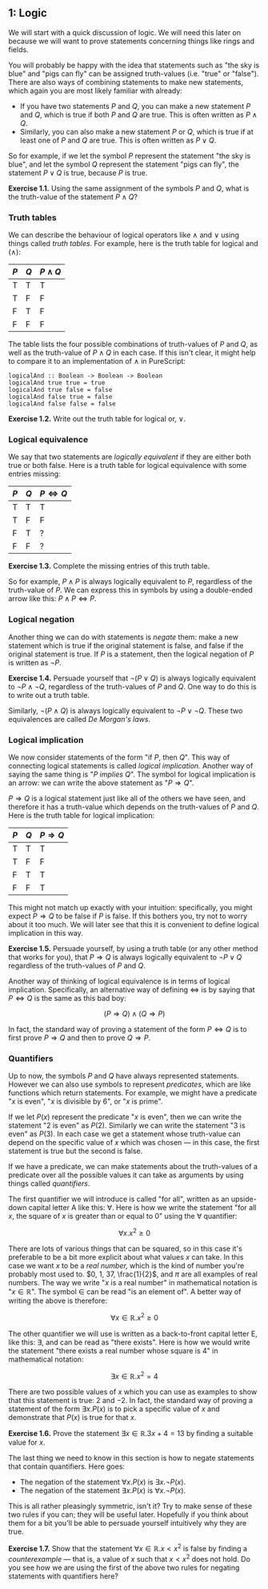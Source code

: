 ## 1: Logic

We will start with a quick discussion of logic. We will need this later on
because we will want to prove statements concerning things like rings and
fields.

You will probably be happy with the idea that statements such as "the sky is
blue" and "pigs can fly" can be assigned truth-values (i.e. "true" or "false").
There are also ways of combining statements to make new statements, which again
you are most likely familiar with already:

* If you have two statements $P$ and $Q$, you can make a new statement $P
  \text{ and } Q$, which is true if both $P$ and $Q$ are true. This is often
  written as $P \land Q$.
* Similarly, you can also make a new statement $P \text{ or } Q$, which is true
  if at least one of $P$ and $Q$ are true. This is often written as $P \lor Q$.

So for example, if we let the symbol $P$ represent the statement "the sky is
blue", and let the symbol $Q$ represent the statement "pigs can fly", the
statement $P \lor Q$ is true, because $P$ is true.

**Exercise 1.1.** Using the same assignment of the symbols $P$ and $Q$, what is
the truth-value of the statement $P \land Q$?

### Truth tables

We can describe the behaviour of logical operators like $\land$ and $\lor$
using things called *truth tables*. For example, here is the truth table for
logical and ($\land$):

| $P$ | $Q$ | $P \land Q$ |
| --- | --- | ----------- |
| T | T | T |
| T | F | F |
| F | T | F |
| F | F | F |

The table lists the four possible combinations of truth-values of $P$ and $Q$,
as well as the truth-value of $P \land Q$ in each case. If this isn't clear, it
might help to compare it to an implementation of $\land$ in PureScript:

    logicalAnd :: Boolean -> Boolean -> Boolean
    logicalAnd true true = true
    logicalAnd true false = false
    logicalAnd false true = false
    logicalAnd false false = false

**Exercise 1.2.** Write out the truth table for logical or, $\lor$.

### Logical equivalence

We say that two statements are *logically equivalent* if they are either both
true or both false. Here is a truth table for logical equivalence with some
entries missing:

| $P$ | $Q$ | $P \Leftrightarrow Q$ |
| --- | --- | --------------------- |
| T | T | T |
| T | F | F |
| F | T | ? |
| F | F | ? |

**Exercise 1.3.** Complete the missing entries of this truth table.

So for example, $P \land P$ is always logically equivalent to $P$, regardless
of the truth-value of $P$. We can express this in symbols by using a
double-ended arrow like this: $P \land P \Leftrightarrow P$.

### Logical negation

Another thing we can do with statements is *negate* them: make a new statement
which is true if the original statement is false, and false if the original
statement is true. If $P$ is a statement, then the logical negation of $P$ is
written as $\neg P$.

**Exercise 1.4.** Persuade yourself that $\neg (P \lor Q)$ is always logically
equivalent to $\neg P \land \neg Q$, regardless of the truth-values of $P$ and
$Q$. One way to do this is to write out a truth table.

Similarly, $\neg (P \land Q)$ is always logically equivalent to $\neg P \lor
\neg Q$. These two equivalences are called *De Morgan's laws*.

### Logical implication

We now consider statements of the form "if $P$, then $Q$". This way of
connecting logical statements is called *logical implication.* Another way of
saying the same thing is "$P$ *implies* $Q$". The symbol for logical
implication is an arrow: we can write the above statement as "$P \Rightarrow
Q$".

$P \Rightarrow Q$ is a logical statement just like all of the others we have
seen, and therefore it has a truth-value which depends on the truth-values of
$P$ and $Q$. Here is the truth table for logical implication:

| $P$ | $Q$ | $P \Rightarrow Q$ |
| --- | --- | ----------------- |
| T | T | T |
| T | F | F |
| F | T | T |
| F | F | T |

This might not match up exactly with your intuition: specifically, you might
expect $P \Rightarrow Q$ to be false if $P$ is false. If this bothers you, try
not to worry about it too much. We will later see that this it is convenient to
define logical implication in this way.

**Exercise 1.5.** Persuade yourself, by using a truth table (or any other
method that works for you), that $P \Rightarrow Q$ is always logically
equivalent to $\neg P \lor Q$ regardless of the truth-values of $P$ and $Q$.

Another way of thinking of logical equivalence is in terms of logical
implication. Specifically, an alternative way of defining $\Leftrightarrow$ is
by saying that $P \Leftrightarrow Q$ is the same as this bad boy:

$$(P \Rightarrow Q) \land (Q \Rightarrow P)$$

In fact, the standard way of proving a statement of the form $P \Leftrightarrow
Q$ is to first prove $P \Rightarrow Q$ and then to prove $Q \Rightarrow P$.

### Quantifiers

Up to now, the symbols $P$ and $Q$ have always represented statements. However
we can also use symbols to represent *predicates*, which are like functions
which return statements. For example, we might have a predicate "$x$ is even",
"$x$ is divisible by 6", or "$x$ is prime".

If we let $P(x)$ represent the predicate "$x$ is even", then we can
write the statement "2 is even" as $P(2)$. Similarly we can
write the statement "3 is even" as $P(3)$. In each case we get a statement
whose truth-value can depend on the specific value of $x$ which was chosen
&mdash; in this case, the first statement is true but the second is false.

If we have a predicate, we can make statements about the truth-values of a
predicate over all the possible values it can take as arguments by using things
called *quantifiers*.

The first quantifier we will introduce is called "for all", written as an
upside-down capital letter A like this: $\forall$. Here is how we write the
statement "for all $x$, the square of $x$ is greater than or equal to 0" using
the $\forall$ quantifier:

$$\forall x. x^2 \geq 0$$

There are lots of various things that can be squared, so in this case it's
preferable to be a bit more explicit about what values $x$ can take. In this
case we want $x$ to be a *real number,* which is the kind of number you're
probably most used to. $0, 1, 37, \frac{1}{2}$, and $\pi$ are all examples of
real numbers. The way we write "$x$ is a real number" in mathematical notation
is "$x \in \mathbb{R}$". The symbol $\in$ can be read "is an element of". A
better way of writing the above is therefore:

$$\forall x \in \mathbb{R}. x^2 \geq 0$$

The other quantifier we will use is written as a back-to-front capital letter
E, like this: $\exists$, and can be read as "there exists". Here is how we
would write the statement "there exists a real number whose square is 4" in mathematical notation:

$$\exists x \in \mathbb{R}. x^2 = 4$$

There are two possible values of $x$ which you can use as examples to show that
this statement is true: $2$ and $-2$. In fact, the standard way of proving
a statement of the form $\exists x. P(x)$ is to pick a specific value of $x$
and demonstrate that $P(x)$ is true for that $x$.

**Exercise 1.6.** Prove the statement $\exists x \in \mathbb{R}. 3x + 4 = 13$
by finding a suitable value for $x$.

The last thing we need to know in this section is how to negate statements that
contain quantifiers. Here goes:

* The negation of the statement $\forall x. P(x)$ is $\exists x. \neg P(x)$.
* The negation of the statement $\exists x. P(x)$ is $\forall x. \neg P(x)$.

This is all rather pleasingly symmetric, isn't it? Try to make sense of these
two rules if you can; they will be useful later. Hopefully if you think about
them for a bit you'll be able to persuade yourself intuitively why they are
true.

**Exercise 1.7.** Show that the statement $\forall x \in \mathbb{R}.
x < x^2$ is false by finding a *counterexample* &mdash; that is, a value of $x$
such that $x < x^2$ does not hold. Do you see how we are using the first of the
above two rules for negating statements with quantifiers here?

